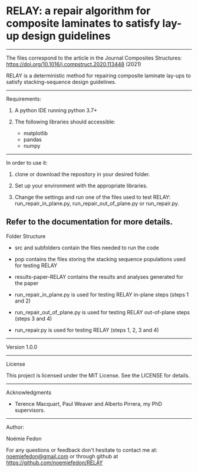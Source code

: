 # RELAY: a repair algorithm for composite laminates to satisfy lay-up design guidelines


--------------------------------------------------------------------------

The files correspond to the article in the Journal Composites Structures: 
https://doi.org/10.1016/j.compstruct.2020.113448 (2021)

RELAY is a deterministic method for repairing composite laminate lay-ups to satisfy 
stacking-sequence design guidelines.

--------------------------------------------------------------------------
Requirements:

1. A python IDE running python 3.7+

2. The following libraries should accessible:

	- matplotlib
	- pandas
	- numpy

---------------------------------------------------------------------------
In order to use it:

1. clone or download the repository in your desired folder.

2. Set up your environment with the appropriate libraries.

3. Change the settings and run one of the files used to test RELAY: 
run_repair_in_plane.py, run_repair_out_of_plane.py or run_repair.py.

Refer to the documentation for more details.
--------------------------------------------------------------------------
Folder Structure

- src and subfolders contain the files needed to run the code

- pop contains the files storing the stacking sequence populations used for testing RELAY

- results-paper-RELAY contains the results and analyses generated for the paper 

- run_repair_in_plane.py is used for testing RELAY in-plane steps (steps 1 and 2)

- run_repair_out_of_plane.py is used for testing RELAY out-of-plane steps (steps 3 and 4)

- run_repair.py is used for testing RELAY (steps 1, 2, 3 and 4)

--------------------------------------------------------------------------
Version 1.0.0

--------------------------------------------------------------------------
License

This project is licensed under the MIT License. See the LICENSE for details.

--------------------------------------------------------------------------
Acknowledgments

- Terence Macquart, Paul Weaver and Alberto Pirrera, my PhD supervisors.

--------------------------------------------------------------------------
Author:

Noémie Fedon

For any questions or feedback don't hesitate to contact me at: noemiefedon@gmail.com
or through github at https://github.com/noemiefedon/RELAY
